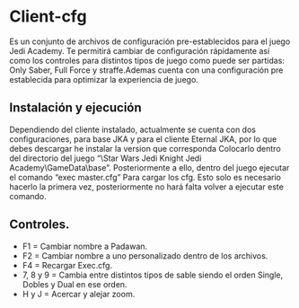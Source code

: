 # Client-cfg

Es un conjunto de archivos de configuración pre-establecidos para el juego Jedi Academy. Te permitirá cambiar de configuración rápidamente así como los controles para distintos tipos de juego como puede ser partidas: Only Saber, Full Force y straffe.Ademas cuenta con una configuración pre establecida para optimizar la experiencia de juego.

## Instalación y ejecución

Dependiendo del cliente instalado, actualmente se cuenta con dos configuraciones, para base JKA y para el cliente Eternal JKA, por lo que debes descargar he instalar la version que corresponda Colocarlo dentro del directorio del juego “\Star Wars Jedi Knight Jedi Academy\GameData\base”. Posteriormente a ello, dentro del juego ejecutar el comando “exec master.cfg” Para cargar los cfg. Esto solo es necesario hacerlo la primera vez, posteriormente no hará falta volver a ejecutar este comando.

## Controles.

- F1 = Cambiar nombre a Padawan.
- F2 = Cambiar nombre a uno personalizado dentro de los archivos.
- F4 = Recargar Exec.cfg.
- 7, 8 y 9 = Cambia entre distintos tipos de sable siendo el orden Single, Dobles y Dual en ese orden.
- H y J = Acercar y alejar zoom.
